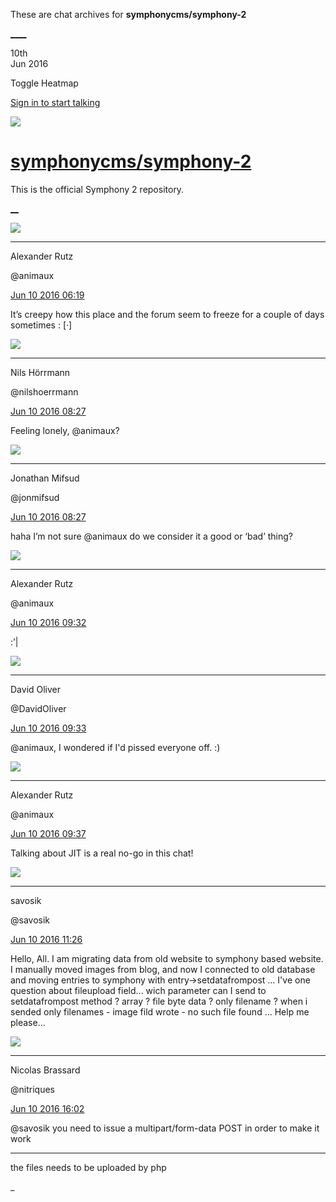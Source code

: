 These are chat archives for **symphonycms/symphony-2**

[__](/symphonycms/symphony-2/archives/2016/06/11)[__](/symphonycms/symphony-2/archives/2016/06/09)

10th  
Jun 2016

Toggle Heatmap

[Sign in to start talking](/login?action=login&button=archive-login)

![](https://avatars-02.gitter.im/group/iv/3/57542c45c43b8c601977197e?s=48)

#  [symphonycms/symphony-2](/symphonycms/symphony-2)

This is the official Symphony 2 repository.

[ __](/orgs/symphonycms/rooms "More symphonycms rooms")

![](https://avatars2.githubusercontent.com/u/446874?v=3&s=30)

____

Alexander Rutz

@animaux

[Jun 10 2016
06:19](https://gitter.im/symphonycms/symphony-2?at=575a5c0e064b9e7266f129fc)

It’s creepy how this place and the forum seem to freeze for a couple of days
sometimes : [·]

![](https://avatars0.githubusercontent.com/u/25466?v=3&s=30)

____

Nils Hörrmann

@nilshoerrmann

[Jun 10 2016
08:27](https://gitter.im/symphonycms/symphony-2?at=575a79e0e20024bd1ad23360)

Feeling lonely, @animaux?

![](https://avatars1.githubusercontent.com/u/859775?v=3&s=30)

____

Jonathan Mifsud

@jonmifsud

[Jun 10 2016
08:27](https://gitter.im/symphonycms/symphony-2?at=575a79fe97e1b2d245e17707)

haha I’m not sure @animaux do we consider it a good or ‘bad’ thing?

![](https://avatars2.githubusercontent.com/u/446874?v=3&s=30)

____

Alexander Rutz

@animaux

[Jun 10 2016
09:32](https://gitter.im/symphonycms/symphony-2?at=575a89232eaa837d71e829b0)

:’|

![](https://avatars1.githubusercontent.com/u/192853?v=3&s=30)

____

David Oliver

@DavidOliver

[Jun 10 2016
09:33](https://gitter.im/symphonycms/symphony-2?at=575a896f064b9e7266f13694)

@animaux, I wondered if I'd pissed everyone off. :)

![](https://avatars2.githubusercontent.com/u/446874?v=3&s=30)

____

Alexander Rutz

@animaux

[Jun 10 2016
09:37](https://gitter.im/symphonycms/symphony-2?at=575a8a712eaa837d71e82a15)

Talking about JIT is a real no-go in this chat!

![](https://avatars2.githubusercontent.com/u/16825666?v=3&s=30)

____

savosik

@savosik

[Jun 10 2016
11:26](https://gitter.im/symphonycms/symphony-2?at=575aa3ee97e1b2d245e18441)

Hello, All. I am migrating data from old website to symphony based website. I
manually moved images from blog, and now I connected to old database and
moving entries to symphony with entry->setdatafrompost ... I've one question
about fileupload field... wich parameter can I send to setdatafrompost method
? array ? file byte data ? only filename ? when i sended only filenames -
image fild wrote - no such file found ... Help me please...

![](https://avatars1.githubusercontent.com/u/771169?v=3&s=30)

____

Nicolas Brassard

@nitriques

[Jun 10 2016
16:02](https://gitter.im/symphonycms/symphony-2?at=575ae49b2eaa837d71e84baf)

@savosik you need to issue a multipart/form-data POST in order to make it work

____

the files needs to be uploaded by php

_

